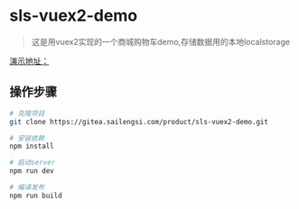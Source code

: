 # sls-vuex2-demo

> 这是用vuex2实现的一个商城购物车demo,存储数据用的本地localstorage

[演示地址：](https://product.sailengsi.com/sls-vuex2-demo/dist/)

## 操作步骤

``` bash
# 克隆项目
git clone https://gitea.sailengsi.com/product/sls-vuex2-demo.git

# 安装依赖
npm install

# 启动server
npm run dev

# 编译发布
npm run build
```
